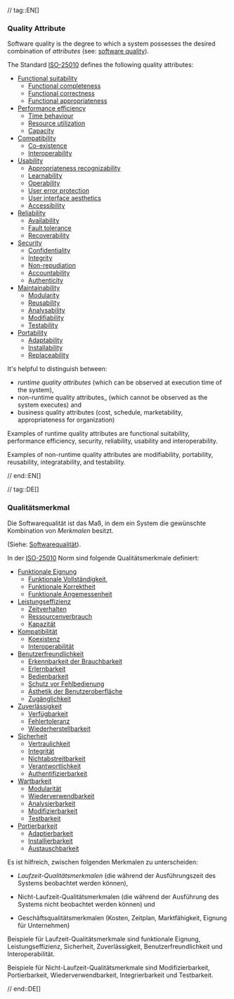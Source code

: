 // tag::EN[]
### Quality Attribute

Software quality is the degree to which a system possesses the desired combination of _attributes_ (see: [software quality](#term-software-quality)).

The Standard [ISO-25010](#term-iso-25010) defines the following quality attributes:

- [Functional suitability](#term-functional-suitability-quality-attribute)
	- [Functional completeness](#term-functional-completeness-quality-attribute)
	- [Functional correctness](#term-functional-correctness-quality-attribute)
	- [Functional appropriateness](#term-functional-appropriateness-quality-attribute)
- [Performance efficiency](#term-performance-efficiency-quality-attribute)
	- [Time behaviour](#term-time-behaviour-quality-attribute)
	- [Resource utilization](#term-resource-utilization-quality-attribute)
	- [Capacity](#term-capacity-quality-attribute)
- [Compatibility](#term-compatibility-quality-attribute)
	- [Co-existence](#term-co-existence-quality-attribute)
	- [Interoperability](#term-interoperability-quality-attribute)
- [Usability](#term-usability-quality-attribute)
	- [Appropriateness recognizability](#term-appropriateness-recognizability-quality-attribute)
	- [Learnability](#term-learnability-quality-attribute)
	- [Operability](#term-operability-quality-attribute)
	- [User error protection](#term-user-error-protection-quality-attribute)
	- [User interface aesthetics](#term-user-interface-aesthetics-quality-attribute)
	- [Accessibility](#term-accessibility-quality-attribute)
- [Reliability](#term-reliability-quality-attribute)
	- [Availability](#term-availability-quality-attribute)
	- [Fault tolerance](#term-fault-tolerance-quality-attribute)
	- [Recoverability](#term-recoverability-quality-attribute)
- [Security](#term-security-quality-attribute)
	- [Confidentiality](#term-confidentiality-quality-attribute)
	- [Integrity](#term-integrity-quality-attribute)
	- [Non-repudiation](#term-non-repudiation-quality-attribute)
	- [Accountability](#term-accountability-quality-attribute)
	- [Authenticity](#term-authenticity-quality-attribute)
- [Maintainability](#term-maintainability-quality-attribute)
	- [Modularity](#term-modularity-quality-attribute)
	- [Reusability](#term-reusability-quality-attribute)
	- [Analysability](#term-analysability-quality-attribute)
	- [Modifiability](#term-modifiability-quality-attribute)
	- [Testability](#term-testability-quality-attribute)
- [Portability](#term-portability-quality-attribute)
	- [Adaptability](#term-adaptability-quality-attribute)
	- [Installability](#term-installability-quality-attribute)
	- [Replaceability](#term-replaceability-quality-attribute)


It's helpful to distinguish between:

* _runtime quality attributes_ (which can be observed at execution time of the system),
* non-runtime quality attributes_ (which cannot be observed as the system executes) and
* business quality attributes (cost, schedule, marketability, appropriateness for organization)

Examples of runtime quality attributes are functional suitability, performance efficiency, security, reliability, usability and interoperability.

Examples of non-runtime quality attributes are modifiability, portability, reusability, integratability, and testability.

// end::EN[]

// tag::DE[]
### Qualitätsmerkmal

Die Softwarequalität ist das Maß, in dem ein System die gewünschte
Kombination von *Merkmalen* besitzt.

(Siehe: [Softwarequalität](#term-software-quality)).

In der [ISO-25010](#term-iso-25010) Norm sind folgende Qualitätsmerkmale
definiert: 
- [Funktionale Eignung](#term-functional-suitability-quality-attribute) 
  - [Funktionale Vollständigkeit,](#term-functional-completeness-quality-attribute) 
  - [Funktionale Korrektheit](#term-functional-correctness-quality-attribute) 
  - [Funktionale Angemessenheit](#term-functional-suitability-quality-attribute) 
- [Leistungseffizienz](#term-performance-efficiency-quality-attribute)
  - [Zeitverhalten](#term-time-behaviour-quality-attribute) 
  - [Ressourcenverbrauch](#term-resource-utilization-quality-attribute) 
  - [Kapazität](#term-capacity-quality-attribute) 
- [Kompatibilität](#term-compatibility-quality-attribute) 
  - [Koexistenz](#term-co-existence-quality-attribute) 
  - [Interoperabilität](#term-interoperability-quality-attribute) 
- [Benutzerfreundlichkeit](#term-usability-quality-attribute) 
  - [Erkennbarkeit der Brauchbarkeit](#term-appropriateness-recognizability-quality-attribute) 
  - [Erlernbarkeit](#term-learnability-quality-attribute) 
  - [Bedienbarkeit](#term-operability-quality-attribute) 
  - [Schutz vor Fehlbedienung](#term-user-error-protection-quality-attribute) 
  - [Ästhetik der Benutzeroberfläche](#term-user-interface-aesthetics-quality-attribute) 
  - [Zugänglichkeit](#term-accessibility-quality-attribute)
- [Zuverlässigkeit](#term-reliability-quality-attribute) 
  - [Verfügbarkeit](#term-availability-quality-attribute)
  - [Fehlertoleranz](#term-fault-tolerance-quality-attribute) 
  - [Wiederherstellbarkeit](#term-recoverability-quality-attribute) 
- [Sicherheit](#term-security-quality-attribute)
  - [Vertraulichkeit](#term-confidentiality-quality-attribute) 
  - [Integrität](#term-integrity-quality-attribute) 
  - [Nichtabstreitbarkeit](#term-non-repudiation-quality-attribute) 
  - [Verantwortlichkeit](#term-accountability-quality-attribute) 
  - [Authentifizierbarkeit](#term-authenticity-quality-attribute) 
- [Wartbarkeit](#term-maintainability-quality-attribute)
  - [Modularität](#term-modularity-quality-attribute) 
  - [Wiederverwendbarkeit](#term-reusability-quality-attribute) 
  - [Analysierbarkeit](#term-analysability-quality-attribute) 
  - [Modifizierbarkeit](#term-modifiability-quality-attribute) 
  - [Testbarkeit](#term-testability-quality-attribute) 
- [Portierbarkeit](#term-portability-quality-attribute) 
  - [Adaptierbarkeit](#term-adaptability-quality-attribute) 
  - [Installierbarkeit](#term-installability-quality-attribute)
  - [Austauschbarkeit](#term-replaceability-quality-attribute)


Es ist hilfreich, zwischen folgenden Merkmalen zu unterscheiden:

-   *Laufzeit-Qualitätsmerkmalen* (die während der Ausführungszeit des
    Systems beobachtet werden können),

-   Nicht-Laufzeit-Qualitätsmerkmalen (die während der Ausführung des
    Systems nicht beobachtet werden können) und

-   Geschäftsqualitätsmerkmalen (Kosten, Zeitplan, Marktfähigkeit,
    Eignung für Unternehmen)

Beispiele für Laufzeit-Qualitätsmerkmale sind funktionale Eignung,
Leistungseffizienz, Sicherheit, Zuverlässigkeit,
Benutzerfreundlichkeit und Interoperabilität.

Beispiele für Nicht-Laufzeit-Qualitätsmerkmale sind Modifizierbarkeit,
Portierbarkeit, Wiederverwendbarkeit, Integrierbarkeit und
Testbarkeit.



// end::DE[]

